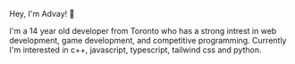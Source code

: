 Hey, I'm Advay! 👋

I'm a 14 year old developer from Toronto who has a strong intrest in web development, game development, and competitive programming. Currently I'm interested in c++, javascript, typescript, tailwind css and python.

<!---
advay-c/advay-c is a ✨ special ✨ repository because its `README.md` (this file) appears on your GitHub profile.
You can click the Preview link to take a look at your changes.
---> 
